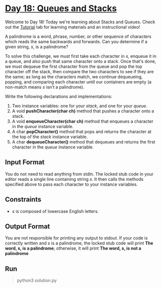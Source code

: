 # [Day 18: Queues and Stacks](https://www.hackerrank.com/challenges/30-queues-stacks/problem)

Welcome to Day 18! Today we're learning about Stacks and Queues. Check out the [Tutorial](https://www.hackerrank.com/challenges/30-queues-stacks/tutorial) tab for learning materials and an instructional video!

A palindrome is a word, phrase, number, or other sequence of characters which reads the same backwards and forwards. Can you determine if a given string, *s*, is a palindrome?

To solve this challenge, we must first take each character in *s*, enqueue it in a queue, and also push that same character onto a stack. Once that's done, we must dequeue the first character from the queue and pop the top character off the stack, then compare the two characters to see if they are the same; as long as the characters match, we continue dequeueing, popping, and comparing each character until our containers are empty (a non-match means *s* isn't a palindrome).

Write the following declarations and implementations:
1. Two instance variables: one for your *stack*, and one for your *queue*.
2. A void **pushCharacter(char ch)** method that pushes a character onto a stack.
3. A void **enqueueCharacter(char ch)** method that enqueues a character in the *queue* instance variable.
4. A char **popCharacter()** method that pops and returns the character at the top of the *stack* instance variable.
5. A char **dequeueCharacter()** method that dequeues and returns the first character in the *queue* instance variable.

## Input Format
You do not need to read anything from stdin. The locked stub code in your editor reads a single line containing string *s*. It then calls the methods specified above to pass each character to your instance variables.

## Constraints
* *s* is composed of lowercase English letters.

## Output Format
You are not responsible for printing any output to stdout.
If your code is correctly written and *s* is a palindrome, the locked stub code will print **The word, s, is a palindrome**; otherwise, it will print **The word, s, is not a palindrome** 

## Run
> python3 solution.py